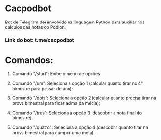 # Cacpodbot
Bot de Telegram desenvolvido na linguagem Python para auxiliar nos cálculos das notas do Podion. 

### Link do bot: t.me/cacpodbot

# Comandos:


1) Comando "/start": Exibe o menu de opções

2) Comando "/um": Seleciona a opção 1 (calcular quanto tirar no 4° bimestre para passar de ano);

3) Comando "/dois": Seleciona a opção 2 (calcular quanto precisa tirar na prova bimestral para ficar acima da média);

4) Comando "/tres": Seleciona a opção 3 (descobrir a nota final do bimestre).
    
5) Comando "/quatro": Seleciona a opção 4 (descobrir quanto tirar na prova bimestral para cumprir uma meta).

